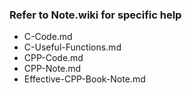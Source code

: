 ### Refer to Note.wiki for specific help
+ C-Code.md
+ C-Useful-Functions.md
+ CPP-Code.md
+ CPP-Note.md
+ Effective-CPP-Book-Note.md
